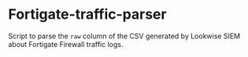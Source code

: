 # Fortigate-traffic-parser
Script to parse the `raw` column of the CSV generated by Lookwise SIEM about Fortigate Firewall traffic logs.
